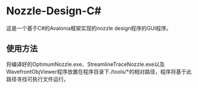 # Nozzle-Design-C#

这是一个基于C#的Avalonia框架实现的nozzle design程序的GUI程序。

## 使用方法

将编译好的OptimumNozzle.exe、StreamlineTraceNozzle.exe以及WavefrontObjViewer程序放置在程序目录下./tools/*的相对路径，程序将基于此路径寻找可执行文件运行。
